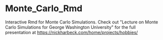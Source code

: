 # Monte_Carlo_Rmd
Interactive Rmd for Monte Carlo Simulations. 
Check out "Lecture on Monte Carlo Simulations for George Washington University" for the full presentation at https://nickharbeck.com/home/projects/hobbies/ 
